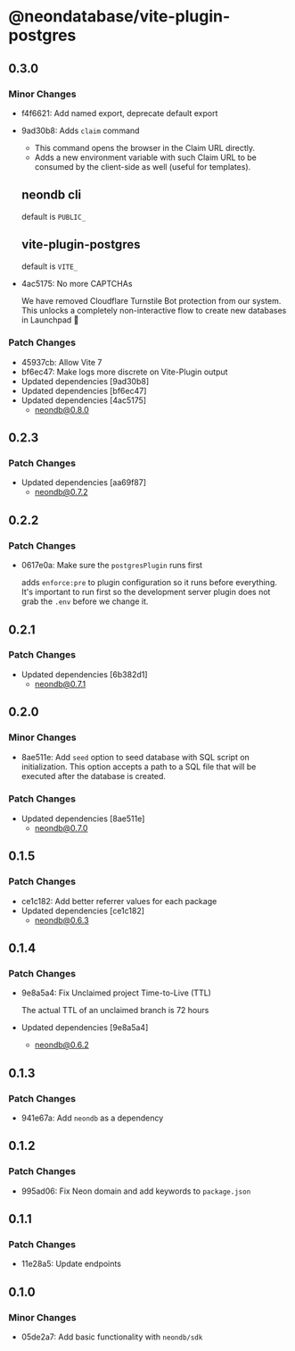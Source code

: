 # @neondatabase/vite-plugin-postgres

## 0.3.0

### Minor Changes

- f4f6621: Add named export, deprecate default export
- 9ad30b8: Adds `claim` command

  - This command opens the browser in the Claim URL directly.
  - Adds a new environment variable with such Claim URL to be consumed by the client-side as well (useful for templates).

  ## neondb cli

  default is `PUBLIC_`

  ## vite-plugin-postgres

  default is `VITE_`

- 4ac5175: No more CAPTCHAs

  We have removed Cloudflare Turnstile Bot protection from our system.
  This unlocks a completely non-interactive flow to create new databases in Launchpad 🎉

### Patch Changes

- 45937cb: Allow Vite 7
- bf6ec47: Make logs more discrete on Vite-Plugin output
- Updated dependencies [9ad30b8]
- Updated dependencies [bf6ec47]
- Updated dependencies [4ac5175]
  - neondb@0.8.0

## 0.2.3

### Patch Changes

- Updated dependencies [aa69f87]
  - neondb@0.7.2

## 0.2.2

### Patch Changes

- 0617e0a: Make sure the `postgresPlugin` runs first

  adds `enforce:pre` to plugin configuration so it runs before everything.
  It's important to run first so the development server plugin does not grab the `.env` before we change it.

## 0.2.1

### Patch Changes

- Updated dependencies [6b382d1]
  - neondb@0.7.1

## 0.2.0

### Minor Changes

- 8ae511e: Add `seed` option to seed database with SQL script on initialization. This option accepts a path to a SQL file that will be executed after the database is created.

### Patch Changes

- Updated dependencies [8ae511e]
  - neondb@0.7.0

## 0.1.5

### Patch Changes

- ce1c182: Add better referrer values for each package
- Updated dependencies [ce1c182]
  - neondb@0.6.3

## 0.1.4

### Patch Changes

- 9e8a5a4: Fix Unclaimed project Time-to-Live (TTL)

  The actual TTL of an unclaimed branch is 72 hours

- Updated dependencies [9e8a5a4]
  - neondb@0.6.2

## 0.1.3

### Patch Changes

- 941e67a: Add `neondb` as a dependency

## 0.1.2

### Patch Changes

- 995ad06: Fix Neon domain and add keywords to `package.json`

## 0.1.1

### Patch Changes

- 11e28a5: Update endpoints

## 0.1.0

### Minor Changes

- 05de2a7: Add basic functionality with `neondb/sdk`
